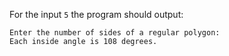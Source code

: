 For the input `5` the program should output:

```text
Enter the number of sides of a regular polygon:
Each inside angle is 108 degrees.
```